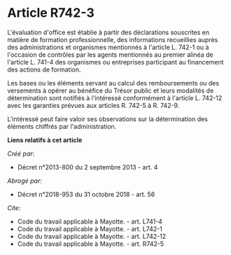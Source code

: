 # Article R742-3

L'évaluation d'office est établie à partir des déclarations souscrites en matière de formation professionnelle, des
informations recueillies auprès des administrations et organismes mentionnés à l'article L. 742-1 ou à l'occasion de
contrôles par les agents mentionnés au premier alinéa de l'article L. 741-4 des organismes ou entreprises participant au
financement des actions de formation. 

Les bases ou les éléments servant au calcul des remboursements ou des versements à opérer au bénéfice du Trésor public et
leurs modalités de détermination sont notifiés à l'intéressé conformément à l'article L. 742-12 avec les garanties prévues
aux articles R. 742-5 à R. 742-9. 

L'intéressé peut faire valoir ses observations sur la détermination des éléments chiffrés par l'administration.

**Liens relatifs à cet article**

_Créé par_:

  - Décret n°2013-800 du 2 septembre 2013 - art. 4

_Abrogé par_:

  - Décret n°2018-953 du 31 octobre 2018 - art. 56

_Cite_:

  - Code du travail applicable à Mayotte. - art. L741-4
  - Code du travail applicable à Mayotte. - art. L742-1
  - Code du travail applicable à Mayotte. - art. L742-12
  - Code du travail applicable à Mayotte. - art. R742-5
